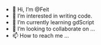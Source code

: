 - 👋 Hi, I’m @Feit
- 👀 I’m interested in writing code.
- 🌱 I’m currently learning gdScript
- 💞️ I’m looking to collaborate on ...
- 📫 How to reach me ...

<!---
Feitt/Feitt is a ✨ special ✨ repository because its `README.md` (this file) appears on your GitHub profile.
You can click the Preview link to take a look at your changes.
--->
